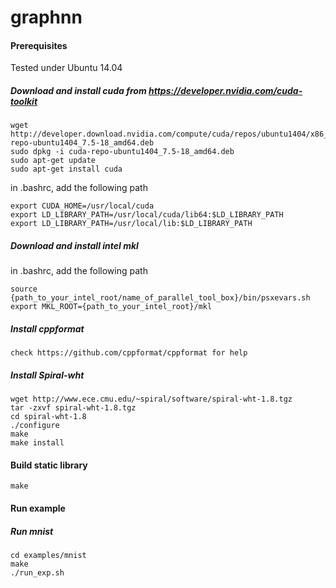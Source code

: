 # graphnn

#### Prerequisites

Tested under Ubuntu 14.04

##### Download and install cuda from https://developer.nvidia.com/cuda-toolkit

    wget http://developer.download.nvidia.com/compute/cuda/repos/ubuntu1404/x86_64/cuda-repo-ubuntu1404_7.5-18_amd64.deb
    sudo dpkg -i cuda-repo-ubuntu1404_7.5-18_amd64.deb
    sudo apt-get update
    sudo apt-get install cuda
    
  in .bashrc, add the following path
  
    export CUDA_HOME=/usr/local/cuda
    export LD_LIBRARY_PATH=/usr/local/cuda/lib64:$LD_LIBRARY_PATH
    export LD_LIBRARY_PATH=/usr/local/lib:$LD_LIBRARY_PATH
    
##### Download and install intel mkl

  in .bashrc, add the following path
  
    source {path_to_your_intel_root/name_of_parallel_tool_box}/bin/psxevars.sh
    export MKL_ROOT={path_to_your_intel_root}/mkl
    
##### Install cppformat

    check https://github.com/cppformat/cppformat for help
  
##### Install Spiral-wht

    wget http://www.ece.cmu.edu/~spiral/software/spiral-wht-1.8.tgz
    tar -zxvf spiral-wht-1.8.tgz
    cd spiral-wht-1.8
    ./configure
    make
    make install
    
#### Build static library

    make
    
#### Run example

##### Run mnist

    cd examples/mnist
    make
    ./run_exp.sh
    
    
